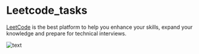 # Leetcode_tasks
[LeetCode](leetcode.com) is the best platform to help you enhance your skills, expand your knowledge and prepare for technical interviews.

![text](https://theme.zdassets.com/theme_assets/9008406/036323c6afd10392aa5b7e3a2eb7557d17955c81.png)
